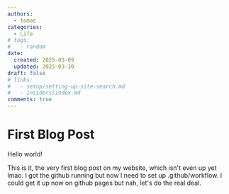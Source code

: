 ```yaml
---
authors:
  - tomas
categories:
  - Life
# tags:
#   - random
date:
  created: 2025-03-09
  updated: 2025-03-10
draft: false
# links:
#   - setup/setting-up-site-search.md
#   - insiders/index.md
comments: true
---
```


# First Blog Post

Hello world!

<!-- more -->

This is it, the very first blog post on my website, which isn't even up yet lmao. I got the github running but now I need to set up .github/workflow.
I could get it up now on github pages but nah, let's do the real deal.
